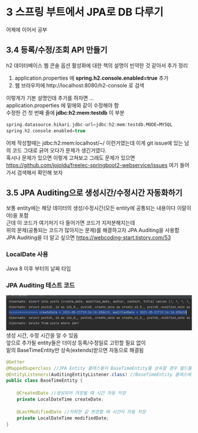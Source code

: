 # 3 스프링 부트에서 JPA로 DB 다루기
어제에 이어서 공부
## 3.4 등록/수정/조회 API 만들기
h2 데이터베이스 웹 콘솔 옵션 활성화에 대한 책의 설명이 빈약한 것 같아서 추가 정리
1. application.properties 에 **spring.h2.console.enabled=true** 추가
2. 웹 브라우저에 http://localhost:8080/h2-console 로 검색

이렇게가 기본 설명인데 추가를 하자면 ...   
application.properties 에 밑에와 같이 수정해야 함   
수정한 건 첫 번째 줄에 **jdbc:h2:mem:testdb** 이 부분
```groovy
spring.datasource.hikari.jdbc-url=jdbc:h2:mem:testdb;MODE=MYSQL
spring.h2.console.enabled=true
```
어제 작성할때는 jdbc:h2:mem:localhost/~/ 이런거였는데 이게 git issue에 있는 
남의 코드 그대로 긁어 오다가 문제가 생긴거였다.   
혹시나 문제가 있으면 이렇게 고쳐보고 그래도 문제가 있으면 
https://github.com/jojoldu/freelec-springboot2-webservice/issues 여기 들어가서 검색해서 
확인해 보자  

## 3.5 JPA Auditing으로 생성시간/수정시간 자동화하기
보통 entity에는 해당 데이터의 생성/수정시간(모든 entity에 공통되는 내용이다 이말이야)을 포함   
근데 이 코드가 여기저기 다 들어가면 코드가 지저분해지는데   
위의 문제(공통되는 코드가 많아지는 문제)를 해결하고자 JPA Auditing을 사용함   
JPA Auditing을 더 알고 싶으면 https://webcoding-start.tistory.com/53   
### LocalDate 사용
Java 8 이후 부터의 날짜 타입
### JPA Auditing 테스트 코드
![img_1.png](img_1.png)   
생성 시간, 수정 시간을 알 수 있음   
앞으로 추가될 entity들은 더이상 등록/수정일로 고민할 필요 없이   
밑의 BaseTimeEntity만 상속(extends)받으면 자동으로 해결됨
```java
@Getter
@MappedSuperclass //JPA Entity 클래스들이 BaseTimeEntity를 상속할 경우 필드들도 컬럼으로 인식하도록
@EntityListeners(AuditingEntityListener.class) //BaseTimeEntity 클래스에 Auditing 기능을 포함시킴
public class BaseTimeEntity {

    @CreatedDate //생성되어 저장될 떄 시간 자동 저장
    private LocalDateTime createDate;

    @LastModifiedDate //저회한 값 변경할 때 시간이 자동 저장
    private LocalDateTime modifiedDate;
}
```